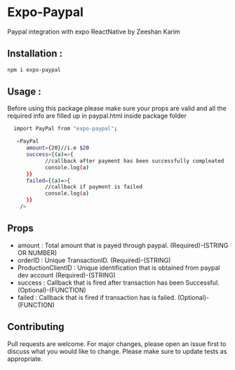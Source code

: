 # Expo-Paypal
Paypal integration with expo ReactNative by Zeeshan Karim


## Installation :

  ```bash
  npm i expo-paypal
  ``` 
  
## Usage :

Before using this package please make sure your props are valid and all the required info are filled up in paypal.html inside package folder

```bash
  import PayPal from "expo-paypal";

   <PayPal 
      amount={20}//i.e $20 
      success={(a)=>{
            //callback after payment has been successfully compleated
            console.log(a)
      }} 
      failed={(a)=>{
            //callback if payment is failed
            console.log(a)
      }}
    />

```

## Props

  * amount             : Total amount that is payed through paypal.                      (Required)-(STRING OR NUMBER)
  * orderID            : Unique TransactionID.                                           (Required)-(STRING)
  * ProductionClientID : Unique identification that is obtained from paypal dev account  (Required)-(STRING)
  * success            : Callback that is fired after transaction has been Successful.   (Optional)-(FUNCTION)
  * failed             : Callback that is fired if transaction has is failed.            (Optional)-(FUNCTION)
   
## Contributing

Pull requests are welcome. For major changes, please open an issue first to discuss what you would like to change.
Please make sure to update tests as appropriate.
